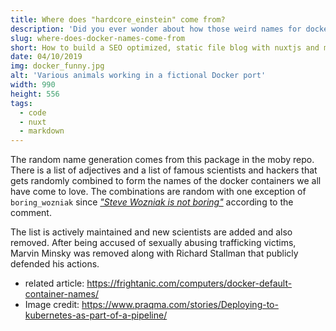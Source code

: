 ```yaml
---
title: Where does "hardcore_einstein" come from?
description: 'Did you ever wonder about how those weird names for docker containers were generated? Probability not, but the more you know!'
slug: where-does-docker-names-come-from
short: How to build a SEO optimized, static file blog with nuxtjs and markdown files. Including a sitemap.xml and catagory or tag pages.
date: 04/10/2019
img: docker_funny.jpg
alt: 'Various animals working in a fictional Docker port'
width: 990
height: 556
tags:
  - code
  - nuxt
  - markdown
---
```


The random name generation comes from this package in the moby repo. There is a list of adjectives and a list of famous scientists and hackers that gets randomly combined to form the names of the docker containers we all have come to love. The combinations are random with one exception of `boring_wozniak` since [*"Steve Wozniak is not boring"*](https://github.com/moby/moby/blob/master/pkg/namesgenerator/names-generator.go#L844) according to the comment.

The list is actively maintained and new scientists are added and also removed. After being accused of sexually abusing trafficking victims, Marvin Minsky was removed along with Richard Stallman that publicly defended his actions.

* related article: https://frightanic.com/computers/docker-default-container-names/
* Image credit: https://www.praqma.com/stories/Deploying-to-kubernetes-as-part-of-a-pipeline/
